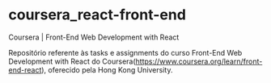 # coursera_react-front-end
Coursera | Front-End Web Development with React

Repositório referente às tasks e assignments do curso Front-End Web Development with React do Coursera(https://www.coursera.org/learn/front-end-react), oferecido pela Hong Kong University.
